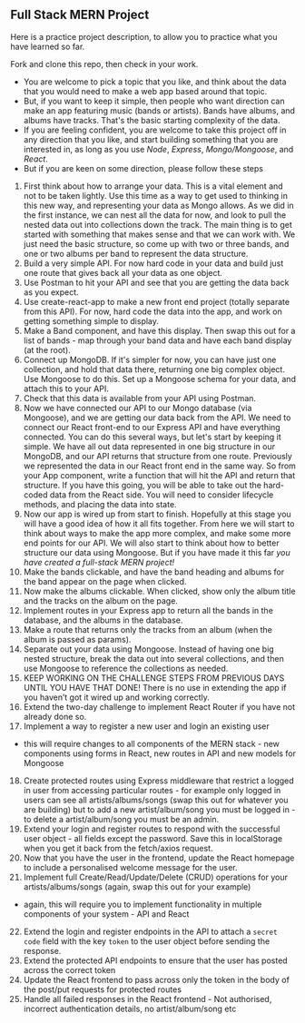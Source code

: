 ## Full Stack MERN Project

Here is a practice project description, to allow you to practice what you have learned so far. 

Fork and clone this repo, then check in your work.

- You are welcome to pick a topic that you like, and think about the data that you would need to make a web app based around that topic.
- But, if you want to keep it simple, then people who want direction can make an app featuring music (bands or artists). Bands have albums, and albums have tracks. That's the basic starting complexity of the data.
- If you are feeling confident, you are welcome to take this project off in any direction that you like, and start building something that you are interested in, as long as you use *Node*, *Express*, *Mongo/Mongoose*, and *React*.
- But if you are keen on some direction, please follow these steps

1. First think about how to arrange your data. This is a vital element and not to be taken lightly. Use this time as a way to get used to thinking in this new way, and representing your data as Mongo allows. As we did in the first instance, we can nest all the data for now, and look to pull the nested data out into collections down the track. The main thing is to get started with something that makes sense and that we can work with. We just need the basic structure, so come up with two or three bands, and one or two albums per band to represent the data structure.
2. Build a very simple API. For now hard code in your data and build just one route that gives back all your data as one object.
3. Use Postman to hit your API and see that you are getting the data back as you expect.
4. Use create-react-app to make a new front end project (totally separate from this API). For now, hard code the data into the app, and work on getting something simple to display.
5. Make a Band component, and have this display. Then swap this out for a list of bands - map through your band data and have each band display (at the root).
6. Connect up MongoDB. If it's simpler for now, you can have just one collection, and hold that data there, returning one big complex object. Use Mongoose to do this. Set up a Mongoose schema for your data, and attach this to your API.
7. Check that this data is available from your API using Postman.
8. Now we have connected our API to our Mongo database (via Mongoose), and we are getting our data back from the API. We need to connect our React front-end to our Express API and have everything connected. You can do this several ways, but let's start by keeping it simple. We have all out data represented in one big structure in our MongoDB, and our API returns that structure from one route. Previously we represented the data in our React front end in the same way. So from your App component, write a function that will hit the API and return that structure. If you have this going, you will be able to take out the hard-coded data from the React side. You will need to consider lifecycle methods, and placing the data into state.
9. Now our app is wired up from start to finish. Hopefully at this stage you will have a good idea of how it all fits together. From here we will start to think about ways to make the app more complex, and make some more end points for our API. We will also start to think about how to better structure our data using Mongoose. But if you have made it this far *you have created a full-stack MERN project!*
10. Make the bands clickable, and have the band heading and albums for the band appear on the page when clicked.
11. Now make the albums clickable. When clicked, show only the album title and the tracks on the album on the page.
12. Implement routes in your Express app to return all the bands in the database, and the albums in the database.
13. Make a route that returns only the tracks from an album (when the album is passed as params).
14. Separate out your data using Mongoose. Instead of having one big nested structure, break the data out into several collections, and then use Mongoose to reference the collections as needed.
15. KEEP WORKING ON THE CHALLENGE STEPS FROM PREVIOUS DAYS UNTIL YOU HAVE THAT DONE! There is no use in extending the app if you haven’t got it wired up and working correctly.
16. Extend the two-day challenge to implement React Router if you have not already done so.
17. Implement a way to register a new user and login an existing user
   - this will require changes to all components of the MERN stack - new components using forms in React, new routes in API and new models for Mongoose
18. Create protected routes using Express middleware that restrict a logged in user from accessing particular routes - for example only logged in users can see all artists/albums/songs (swap this out for whatever you are building) but to add a new artist/album/song you must be logged in - to delete a artist/album/song you must be an admin.
19. Extend your login and register routes to respond with the successful user object - all fields except the password. Save this in localStorage when you get it back from the fetch/axios request.
20. Now that you have the user in the frontend, update the React homepage to include a personalised welcome message for the user.
21. Implement full Create/Read/Update/Delete (CRUD) operations for your artists/albums/songs (again, swap this out for your example)
   - again, this will require you to implement functionality in multiple components of your system - API and React
22. Extend the login and register endpoints in the API to attach a `secret code` field with the key `token` to the user object before sending the response.
23. Extend the protected API endpoints to ensure that the user has posted across the correct token
24. Update the React frontend to pass across only the token in the body of the post/put requests for protected routes
25. Handle all failed responses in the React frontend - Not authorised, incorrect authentication details, no artist/album/song etc